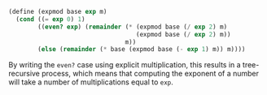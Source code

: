 ```scm
(define (expmod base exp m)
  (cond ((= exp 0) 1)
        ((even? exp) (remainder (* (expmod base (/ exp 2) m)
                                   (expmod base (/ exp 2) m))
                                m))
        (else (remainder (* base (expmod base (- exp 1) m)) m))))
```

By writing the `even?` case using explicit multiplication, this results in a tree-recursive process, which means that computing the exponent of a number will take a number of multiplications equal to `exp`.